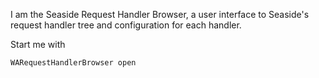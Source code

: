 I am the Seaside Request Handler Browser, a user interface to Seaside's 
request handler tree and configuration for each handler.

Start me with

	WARequestHandlerBrowser open
